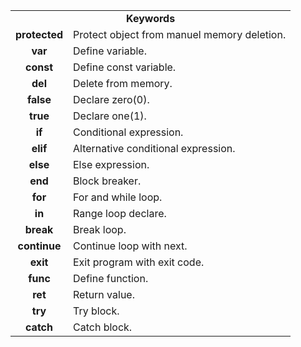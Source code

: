 <table>
  <tr>
    <td colspan="2" align="center"><b>Keywords</b></td>
  </tr>
  <tr>
    <td align="center"><b>protected</b></td>
    <td>Protect object from manuel memory deletion.</td>
  </tr>
  <tr>
    <td align="center"><b>var</b></td>
    <td>Define variable.</td>
  </tr>
  <tr>
    <td align="center"><b>const</b></td>
    <td>Define const variable.</td>
  </tr>
  <tr>
    <td align="center"><b>del</b></td>
    <td>Delete from memory.</td>
  </tr>
  <tr>
    <td align="center"><b>false</b></td>
    <td>Declare zero(0).</td>
  </tr>
  <tr>
    <td align="center"><b>true</b></td>
    <td>Declare one(1).</td>
  </tr>
  <tr>
    <td align="center"><b>if</b></td>
    <td>Conditional expression.</td>
  </tr>
  <tr>
    <td align="center"><b>elif</b></td>
    <td>Alternative conditional expression.</td>
  </tr>
  <tr>
    <td align="center"><b>else</b></td>
    <td>Else expression.</td>
  </tr>
  <tr>
    <td align="center"><b>end</b></td>
    <td>Block breaker.</td>
  </tr>
  <tr>
    <td align="center"><b>for</b></td>
    <td>For and while loop.</td>
  </tr>
  <tr>
    <td align="center"><b>in</b></td>
    <td>Range loop declare.</td>
  </tr>
  <tr>
    <td align="center"><b>break</b></td>
    <td>Break loop.</td>
  </tr>
  <tr>
    <td align="center"><b>continue</b></td>
    <td>Continue loop with next.</td>
  </tr>
  <tr>
    <td align="center"><b>exit</b></td>
    <td>Exit program with exit code.</td>
  </tr>
  <tr>
    <td align="center"><b>func</b></td>
    <td>Define function.</td>
  </tr>
  <tr>
    <td align="center"><b>ret</b></td>
    <td>Return value.</td>
  </tr>
  <tr>
    <td align="center"><b>try</b></td>
    <td>Try block.</td>
  </tr>
  <tr>
    <td align="center"><b>catch</b></td>
    <td>Catch block.</td>
  </tr>
</table>
